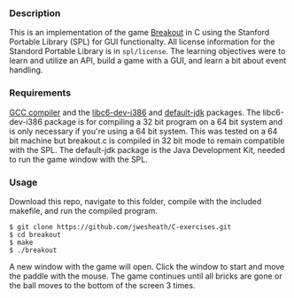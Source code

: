 ### Description
This is an implementation of the game [Breakout](https://en.wikipedia.org/wiki/Breakout_(video_game)) in C using the Stanford Portable Library (SPL) for GUI functionalty.  All license information for the Standord Portable Library is in `spl/license`.  The learning objectives were to learn and utilize an API, build a game with a GUI, and learn a bit about event handling.

### Requirements
[GCC compiler](https://gcc.gnu.org/) and the [libc6-dev-i386](http://packages.ubuntu.com/trusty/libc6-dev-i386) and [default-jdk](https://packages.debian.org/sid/default-jdk) packages.  The libc6-dev-i386 package is for compiling a 32 bit program on a 64 bit system and is only necessary if you're using a 64 bit system.  This was tested on a 64 bit machine but breakout.c is compiled in 32 bit mode to remain compatible with the SPL.  The default-jdk package is the Java Development Kit, needed to run the game window with the SPL.

### Usage
Download this repo, navigate to this folder, compile with the included makefile, and run the compiled program.

```
$ git clone https://github.com/jwesheath/C-exercises.git
$ cd breakout
$ make
$ ./breakout
```

A new window with the game will open.  Click the window to start and move the paddle with the mouse.  The game continues until all bricks are gone or the ball moves to the bottom of the screen 3 times.  
